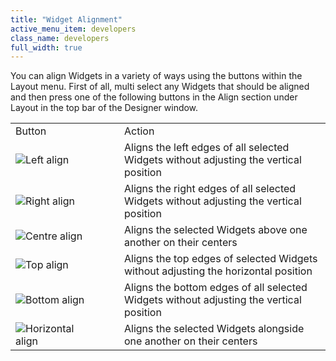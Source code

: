 ```yaml
---
title: "Widget Alignment"
active_menu_item: developers
class_name: developers
full_width: true
---
```



You can align Widgets in a variety of ways using the buttons within the Layout menu. First of all, multi select any Widgets that should be aligned and then press one of the following buttons in the Align section under Layout in the top bar of the Designer window.

<table>
<tr>
<td width="126">
Button

</td>
<td width="16">
</td>
<td>
Action

</td>
</tr>
<tr>
<td width="126">
  <img src="/img/docs/left_align.png">Left align</img>

</td>
<td width="16">
</td>
<td>
Aligns the left edges of all selected Widgets without adjusting the vertical position

</td>
</tr>
<tr>
<td width="126">
  <img src="/img/docs/right_align.png">Right align</img>

</td>
<td width="16">
</td>
<td>
Aligns the right edges of all selected Widgets without adjusting the vertical position

</td>
</tr>
<tr>
<td width="126">
  <img src="/img/docs/centre_align.png">Centre align</img>

</td>
<td width="16">
</td>
<td>
Aligns the selected Widgets above one another on their centers

</td>
</tr>
<tr>
<td width="126">
  <img src="/img/docs/top_align.png">Top align</img>

</td>
<td width="16">
</td>
<td>
Aligns the top edges of selected Widgets without adjusting the horizontal position

</td>
</tr>
<tr>
<td width="126">
  <img src="/img/docs/bottom_align.png">Bottom align</img>

</td>
<td width="16">
</td>
<td>
Aligns the bottom edges of all selected Widgets without adjusting the vertical position

</td>
</tr>
<tr>
<td width="126">
  <img src="/img/docs/horizontal_align.png">Horizontal align</img>

</td>
<td width="16">
</td>
<td>
Aligns the selected Widgets alongside one another on their centers

</td>
</tr>
</table>

